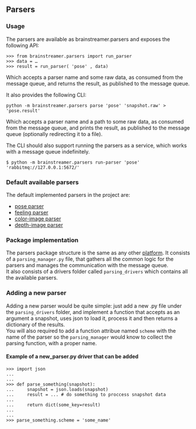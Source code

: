 
## Parsers

### Usage

The parsers are available as brainstreamer.parsers and exposes the following API:

```pycon
>>> from brainstreamer.parsers import run_parser
>>> data = …
>>> result = run_parser( 'pose' , data)
```

Which accepts a parser name and some raw data, as consumed from the message queue, and returns the result, as published to the message queue.

It also provides the following CLI:

``` python -m brainstreamer.parsers parse 'pose' 'snapshot.raw' > 'pose.result' ```

Which accepts a parser name and a path to some raw data, as consumed from the message
queue, and prints the result, as published to the message queue (optionally redirecting it
to a file).

The CLI should also support running the parsers as a service, which works with a message queue indefinitely.

```$ python -m brainstreamer.parsers run-parser 'pose' 'rabbitmq://127.0.0.1:5672/' ```

### Default available parsers

The default implemented parsers in the project are:
* [pose parser](parsing_drivers/pose.py)
* [feeling parser](parsing_drivers/feelings.py)
* [color-image parser](parsing_drivers/color_image.py)
* [depth-image parser](parsing_drivers/depth_image.py)

### Package implementation

The parsers package structure is the same as any other [platform](../platforms/README.md).
It consists of a ```parsing_manager.py``` file, that gathers all the common logic for the parsers and manages the communication with the message queue. <br>
It also consists of a drivers folder called ``` parsing_drivers ``` which contains all the available parsers.  


### Adding a new parser

Adding a new parser would be quite simple: just add a new .py file under the  ``` parsing_drivers ``` folder,
and implement a function that accepts as an argument a snapshot, uses json to load it, process it and then returns a dictionary of the results. <br>
You will also required to add a function attribue named ```scheme``` with the name of the parser so the ```parsing_manager``` would know to collect the parsing function, with a proper name.

#### Example of a new_parser.py driver that can be added

```pycon
>>> import json
...
...
>>> def parse_something(snapshot):
...     snapshot = json.loads(snapshot)
...     result = ... # do something to proccess snapshot data
... 
...     return dict(some_key=result)
...
...
>>> parse_something.scheme = 'some_name'
```
